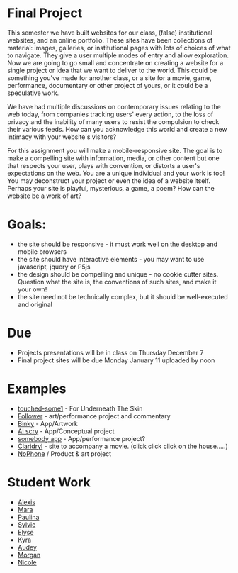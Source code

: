 # Final Project

This semester we have built websites for our class, (false) institutional websites, and an online portfolio. These sites have been collections of material: images, galleries, or institutional pages with lots of choices of what to navigate. They give a user multiple modes of entry and allow exploration. Now we are going to go small and concentrate on creating a website for a single project or idea that we want to deliver to the world. This could be something you've made for another class, or a site for a movie, game, performance, documentary or other project of yours, or it could be a speculative work.

We have had multiple discussions on contemporary issues relating to the web today, from companies tracking users' every action, to the loss of privacy and the inability of many users to resist the compulsion to check their various feeds. How can you acknowledge this world and create a new intimacy with your website's visitors?

For this assignment you will make a mobile-responsive site. The goal is to make a compelling site with information, media, or other content but one that respects your user, plays with convention, or distorts a user's expectations on the web. You are a unique individual and your work is too! You may deconstruct your project or even the idea of a website itself. Perhaps your site is playful, mysterious, a game, a poem? How can the website be a work of art?

# Goals:
* the site should be responsive - it must work well on the desktop and mobile browsers
* the site should have interactive elements - you may want to use javascript, jquery or P5js
* the design should be compelling and unique - no cookie cutter sites. Question what the site is, the conventions of such sites, and make it your own!
* the site need not be technically complex, but it should be well-executed and original

# Due
* Projects presentations will be in class on Thursday December 7
* Final project sites will be due Monday January 11 uploaded by noon

# Examples

* [touched-some1](http://touched-some1.com) - For Underneath The Skin
* [Follower](http://follower.today) - art/performance project and commentary
* [Binky](http://binky.app) - App/Artwork
* [Ai scry](http://u1f52e.net) - App/Conceptual project
* [somebody app](http://somebodyapp.com) - App/performance project?
* [Claridryl](http://www.adultswim.com/promotions/claridryl/) - site to accompany a movie. (click click click on the house.....)
* [NoPhone](http://thenophone.com) / Product & art project

# Student Work

* [Alexis](storm.usc.edu/~bradby/final_project/button.html)  
* [Mara](http://storm.usc.edu/~mpleasure/iml400/Elvis/elvis_index.html)  
* [Paulina](http://storm.usc.edu/~pordaz/iml400final/final.html)
* [Sylvie](http://storm.usc.edu/~howton/iml400/work/waiting-room/index.html) 
* [Elyse](http://storm.usc.edu/~elysewan/thesis_website/) 
* [Kyra](http://storm.usc.edu/~kyrabrow/iml400/final/index.html)
* [Audey](http://storm.usc.edu/~audeyshe/IML400/portfoliowebsite/index.html)
* [Morgan](http://storm.usc.edu/~morganch/modernlovedictionary/index.html)
* [Nicole](http://nicoleblue.design/finalProject/1.html)
